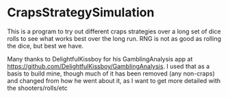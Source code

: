 # CrapsStrategySimulation
 
This is a program to try out different craps strategies over a long set of dice rolls to see what works best over the long run.  RNG is not as good as rolling the dice, but best we have.

Many thanks to DelightfulKissboy for his GamblingAnalysis app at https://github.com/DelightfulKissboy/GamblingAnalysis.  I used that as a basis to build mine, though much of it has been removed (any non-craps) and changed from how he went about it, as I want to get more detailed with the shooters/rolls/etc